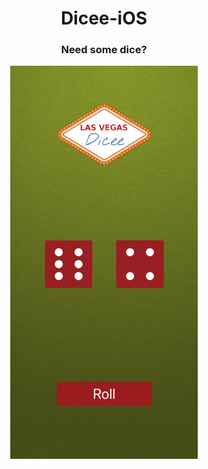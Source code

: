 <div align='center'>
<h1>Dicee-iOS</h1>
<h3 align="center">Need some dice?</h3>
<img width="300" src="screenshots/dicee.jpg" alt="Dicee-iOS"/>
</div>

